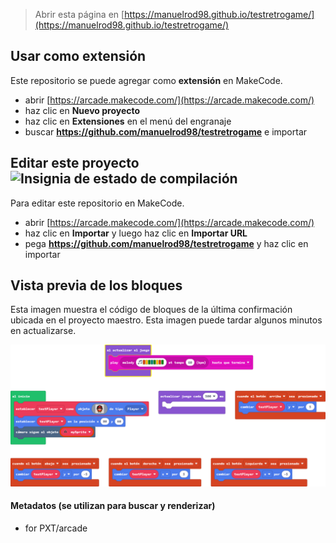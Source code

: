  


> Abrir esta página en [https://manuelrod98.github.io/testretrogame/](https://manuelrod98.github.io/testretrogame/)

## Usar como extensión

Este repositorio se puede agregar como **extensión** en MakeCode.

* abrir [https://arcade.makecode.com/](https://arcade.makecode.com/)
* haz clic en **Nuevo proyecto**
* haz clic en **Extensiones** en el menú del engranaje
* buscar **https://github.com/manuelrod98/testretrogame** e importar

## Editar este proyecto ![Insignia de estado de compilación](https://github.com/manuelrod98/testretrogame/workflows/MakeCode/badge.svg)

Para editar este repositorio en MakeCode.

* abrir [https://arcade.makecode.com/](https://arcade.makecode.com/)
* haz clic en **Importar** y luego haz clic en **Importar URL**
* pega **https://github.com/manuelrod98/testretrogame** y haz clic en importar

## Vista previa de los bloques

Esta imagen muestra el código de bloques de la última confirmación ubicada en el proyecto maestro.
Esta imagen puede tardar algunos minutos en actualizarse.

![Una vista renderizada de los bloques](https://github.com/manuelrod98/testretrogame/raw/master/.github/makecode/blocks.png)

#### Metadatos (se utilizan para buscar y renderizar)

* for PXT/arcade
<script src="https://makecode.com/gh-pages-embed.js"></script><script>makeCodeRender("{{ site.makecode.home_url }}", "{{ site.github.owner_name }}/{{ site.github.repository_name }}");</script>
